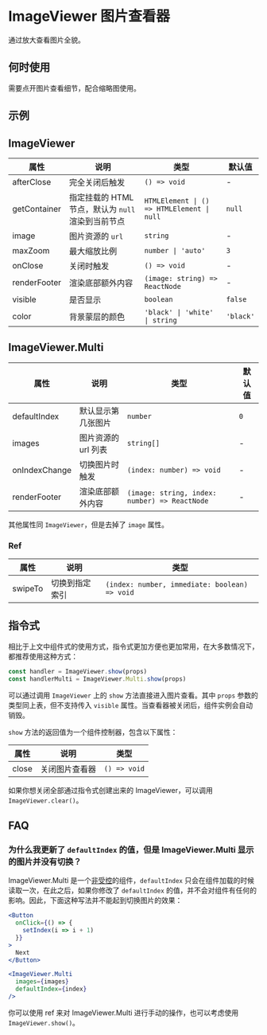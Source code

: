 # ImageViewer 图片查看器

通过放大查看图片全貌。

## 何时使用

需要点开图片查看细节，配合缩略图使用。

## 示例

<code src="./demos/demo1.tsx"></code>

## ImageViewer

| 属性 | 说明 | 类型 | 默认值 |
| --- | --- | --- | --- |
| afterClose | 完全关闭后触发 | `() => void` | - |
| getContainer | 指定挂载的 HTML 节点，默认为 `null` 渲染到当前节点 | `HTMLElement \| () => HTMLElement \| null` | `null` |
| image | 图片资源的 `url` | `string` | - |
| maxZoom | 最大缩放比例 | `number \| 'auto'` | `3` |
| onClose | 关闭时触发 | `() => void` | - |
| renderFooter | 渲染底部额外内容 | `(image: string) => ReactNode` | - |
| visible | 是否显示 | `boolean` | `false` |
| color | 背景蒙层的颜色 | `'black' \| 'white' \| string` | `'black'` |

## ImageViewer.Multi

| 属性 | 说明 | 类型 | 默认值 |
| --- | --- | --- | --- |
| defaultIndex | 默认显示第几张图片 | `number` | `0` |
| images | 图片资源的 url 列表 | `string[]` | - |
| onIndexChange | 切换图片时触发 | `(index: number) => void` | - |
| renderFooter | 渲染底部额外内容 | `(image: string, index: number) => ReactNode` | - |

其他属性同 `ImageViewer`，但是去掉了 `image` 属性。

### Ref

| 属性    | 说明           | 类型                                          |
| ------- | -------------- | --------------------------------------------- |
| swipeTo | 切换到指定索引 | `(index: number, immediate: boolean) => void` |

## 指令式

相比于上文中组件式的使用方式，指令式更加方便也更加常用，在大多数情况下，都推荐使用这种方式：

```ts | pure
const handler = ImageViewer.show(props)
const handlerMulti = ImageViewer.Multi.show(props)
```

可以通过调用 `ImageViewer` 上的 `show` 方法直接进入图片查看。其中 `props` 参数的类型同上表，但不支持传入 `visible` 属性。当查看器被关闭后，组件实例会自动销毁。

`show` 方法的返回值为一个组件控制器，包含以下属性：

| 属性  | 说明           | 类型         |
| ----- | -------------- | ------------ |
| close | 关闭图片查看器 | `() => void` |

如果你想关闭全部通过指令式创建出来的 ImageViewer，可以调用 `ImageViewer.clear()`。

## FAQ

### 为什么我更新了 `defaultIndex` 的值，但是 ImageViewer.Multi 显示的图片并没有切换？

ImageViewer.Multi 是一个[非受控](https://reactjs.org/docs/glossary.html#controlled-vs-uncontrolled-components)的组件，`defaultIndex` 只会在组件加载的时候读取一次，在此之后，如果你修改了 `defaultIndex` 的值，并不会对组件有任何的影响。因此，下面这种写法并不能起到切换图片的效果：

```jsx
<Button
  onClick={() => {
    setIndex(i => i + 1)
  }}
>
  Next
</Button>

<ImageViewer.Multi
  images={images}
  defaultIndex={index}
/>
```

你可以使用 ref 来对 ImageViewer.Multi 进行手动的操作，也可以考虑使用 `ImageViewer.show()`。
